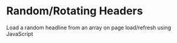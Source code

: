 # Random/Rotating Headers
Load a random headline from an array on page load/refresh using JavaScript

